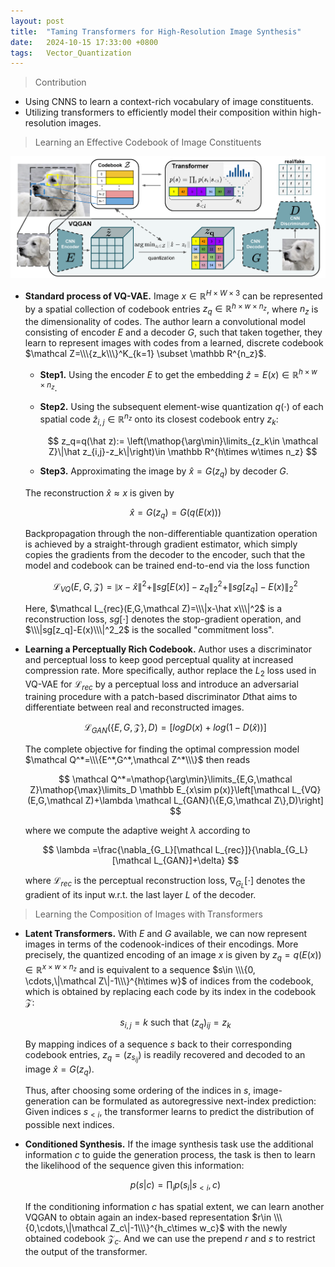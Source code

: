 ```yaml
---
layout: post
title:  "Taming Transformers for High-Resolution Image Synthesis"
date:   2024-10-15 17:33:00 +0800
tags:   Vector_Quantization
---
```


> Contribution

+ Using CNNS to learn a context-rich vocabulary of image constituents.
+ Utilizing transformers to efficiently model their composition within high-resolution images.

> Learning an Effective Codebook of Image Constituents

![VQGAN_summarized](https://raw.githubusercontent.com/Sk4Dl/Learning/refs/heads/master/images/VQGAN_summarized.png)

+ **Standard process of VQ-VAE.** Image $x\in \mathbb R^{H\times W\times 3}$ can be represented by a spatial collection of codebook entries $z_q\in \mathbb R^{h\times w\times n_z}$, where $n_z$ is the dimensionality of codes. The author learn a convolutional model consisting of encoder $E$ and a decoder $G$, such that taken together, they learn to represent images with codes from a learned, discrete codebook $\mathcal Z=\\\{z_k\\\}^K_{k=1} \subset \mathbb R^{n_z}$.

  + **Step1.** Using the encoder $E$ to get the embedding $\hat z=E(x)\in \mathbb R^{h\times w\times n_z}$.

  + **Step2.** Using the subsequent element-wise quantization $q(\cdot)$ of each spatial code $\hat z_{i,j}\in \mathbb R^{n_z}$ onto its closest codebook entry $z_k$:


    $$
    z_q=q(\hat z):= \left(\mathop{\arg\min}\limits_{z_k\in \mathcal Z}\|\hat z_{i,j}-z_k\|\right)\in \mathbb R^{h\times w\times n_z}
    $$


  + **Step3.** Approximating the image by $\hat x=G(z_q)$ by decoder $G$​.
  
  The reconstruction $\hat x \approx x$​ is given by
  
  
  $$
  \hat x=G(z_q)=G(q(E(x)))
  $$


  Backpropagation through the non-differentiable quantization operation is achieved by a straight-through gradient estimator, which simply copies the gradients from the decoder to the encoder, such that the model and codebook can be trained end-to-end via the loss function
  
  
  $$
  \mathcal L_{VQ}(E,G,\mathcal Z)=\|x-\hat x\|^2+\|sg[E(x)]-z_q\|^2_2+\|sg[z_q]-E(x)\|^2_2
  $$


  Here, $\mathcal L_{rec}(E,G,\mathcal Z)=\\\|x-\hat x\\\|^2$ is a reconstruction loss, $sg[\cdot]$ denotes the stop-gradient operation, and $\\\|sg[z_q]-E(x)\\\|^2_2$ is the socalled "commitment loss".
  
+ **Learning a Perceptually Rich Codebook.** Author uses a discriminator and perceptual loss to keep good perceptual quality at increased compression rate. More specifically, author replace the $L_2$ loss used in VQ-VAE for $\mathcal L_{rec}$ by a perceptual loss and introduce an adversarial training procedure with a patch-based discriminator $D$​ that aims to differentiate between real and reconstructed images.

  
  $$
  \mathcal L_{GAN}(\{E,G,\mathcal Z\}, D)=[logD(x)+log(1-D(\hat x))]
  $$

  
  The complete objective for finding the optimal compression model $\mathcal Q^*=\\\{E^*,G^*,\mathcal Z^*\\\}$​ then reads

  
  $$
  \mathcal Q^*=\mathop{\arg\min}\limits_{E,G,\mathcal Z}\mathop{\max}\limits_D \mathbb E_{x\sim p(x)}\left[\mathcal L_{VQ}(E,G,\mathcal Z)+\lambda \mathcal L_{GAN}(\{E,G,\mathcal Z\},D)\right]
  $$

  
  where we compute the adaptive weight $\lambda$ according to

  
  $$
  \lambda =\frac{\nabla_{G_L}[\mathcal L_{rec}]}{\nabla_{G_L}[\mathcal L_{GAN}]+\delta}
  $$

  
  where $\mathcal L_{rec}$ is the perceptual reconstruction loss, $\nabla_{G_L}[\cdot]$ denotes the gradient of its input w.r.t. the last layer $L$ of the decoder.

> Learning the Composition of Images with Transformers

+ **Latent Transformers.** With $E$ and $G$ available, we can now represent images in terms of the codenook-indices of their encodings. More precisely, the quantized encoding of an image $x$ is given by $z_q=q(E(x)) \in \mathbb R^{x\times w\times n_z}$ and is equivalent to a sequence $s\in \\\{0, \cdots,\|\mathcal Z\|-1\\\}^{h\times w}$ of indices from the codebook, which is obtained by replacing each code by its index in the codebook $\mathcal Z$:

  
  $$
  s_{i,j}=k \text{ such that } (z_q)_{ij}=z_k
  $$


  By mapping indices of a sequence $s$ back to their corresponding codebook entries, $z_q=\left(z_{s_{ij}}\right)$ is readily recovered and decoded to an image $\hat x=G(z_q)$.

  Thus, after choosing some ordering of the indices in $s$, image-generation can be formulated as autoregressive next-index prediction: Given indices $s_{<i}$​, the transformer learns to predict the distribution of possible next indices.

+ **Conditioned Synthesis.** If the image synthesis task use the additional information $c$ to guide the generation process, the task is then to learn the likelihood of the sequence given this information:

  
  $$
  p(s|c)=\prod_ip(s_i|s_{<i}, c)
  $$

  
  If the conditioning information $c$ has spatial extent, we can learn another VQGAN to obtain again an index-based representation $r\in \\\{0,\cdots,\|\mathcal Z_c\|-1\\\}^{h_c\times w_c}$ with the newly obtained codebook $\mathcal Z_c$. And we can use the prepend $r$ and $s$ to restrict the output of the transformer.
